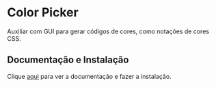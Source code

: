 # Color Picker

Auxiliar com GUI para gerar códigos de cores, como notações de cores CSS.

## Documentação e Instalação

Clique [aqui](https://marketplace.visualstudio.com/items?itemName=anseki.vscode-color) para ver a documentação e fazer a instalação.

